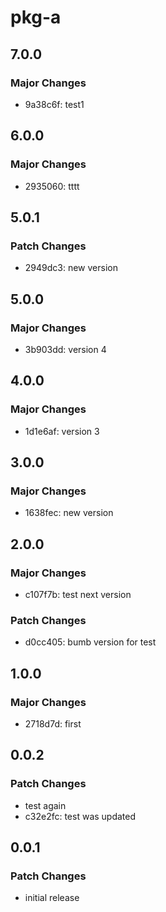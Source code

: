 # pkg-a

## 7.0.0

### Major Changes

- 9a38c6f: test1

## 6.0.0

### Major Changes

- 2935060: tttt

## 5.0.1

### Patch Changes

- 2949dc3: new version

## 5.0.0

### Major Changes

- 3b903dd: version 4

## 4.0.0

### Major Changes

- 1d1e6af: version 3

## 3.0.0

### Major Changes

- 1638fec: new version

## 2.0.0

### Major Changes

- c107f7b: test next version

### Patch Changes

- d0cc405: bumb version for test

## 1.0.0

### Major Changes

- 2718d7d: first

## 0.0.2

### Patch Changes

- test again
- c32e2fc: test was updated

## 0.0.1

### Patch Changes

- initial release
